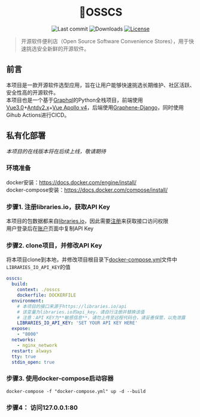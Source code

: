 <h1 align="center">&#127978;OSSCS</h1>
<p align="center">
<img src="https://img.shields.io/github/last-commit/zivenyang/osscs" alt="Last commit">
  <img src="https://img.shields.io/github/downloads/zivenyang/osscs/total" alt="Downloads">
  <a href="https://github.com/zivenyang/osscs/blob/main/LICENSE"><img src="https://img.shields.io/github/license/zivenyang/osscs" alt="License"></a>
</p>

>开源软件便利店（Open Source Software Convenience Stores），用于快速挑选安全新鲜的开源软件。


## 前言
本项目是一款开源软件选型应用，旨在让用户能够快速挑选长期维护、社区活跃、安全性高的开源软件。  
本项目也是一个基于[Graphql](https://graphql.cn/)的Python全栈项目，前端使用[Vue3.0](https://v3.cn.vuejs.org/)+[Antdv2.x](https://2x.antdv.com/docs/vue/introduce-cn/)+[Vue Apollo v4](https://v4.apollo.vuejs.org/zh-cn/)，后端使用[Graphene-Django](https://docs.graphene-python.org/projects/django/en/latest/)，同时使用Gihub Actions进行CICD。  

## 私有化部署
*本项目的在线版本将在后续上线，敬请期待*  
### 环境准备
docker安装：https://docs.docker.com/engine/install/  
docker-compose安装：https://docs.docker.com/compose/install/

### 步骤1. 注册libraries.io，获取API Key
本项目的包数据都来自[libraries.io](https://libraries.io/api)，因此需要[注册](https://libraries.io/account)来获取接口访问权限   
用户登录后在[账户](https://libraries.io/account)页面中复制API Key

### 步骤2. clone项目，并修改API Key
将本项目clone到本地，并修改项目根目录下[docker-compose.yml](/docker-compose.yml)文件中`LIBRARIES_IO_API_KEY`的值
```yml
osscs:
  build: 
    context: ./osscs
    dockerfile: DOCKERFILE
  environment:
    # 本项目的接口来源于https://libraries.io/api
    # 该变量为libraries.io的api_key，请自行注册并替换该值
    # 注意：API KEY为**敏感信息**，请勿上传至远程代码仓，请妥善保管，以免泄露
    LIBRARIES_IO_API_KEY: 'SET YOUR API KEY HERE'
  expose:
    - "8000"
  networks:
    - nginx_network
  restart: always
  tty: true
  stdin_open: true
```

### 步骤3. 使用docker-compose启动容器
```shell
docker-compose -f "docker-compose.yml" up -d --build
```

### 步骤4： 访问127.0.0.1:80
